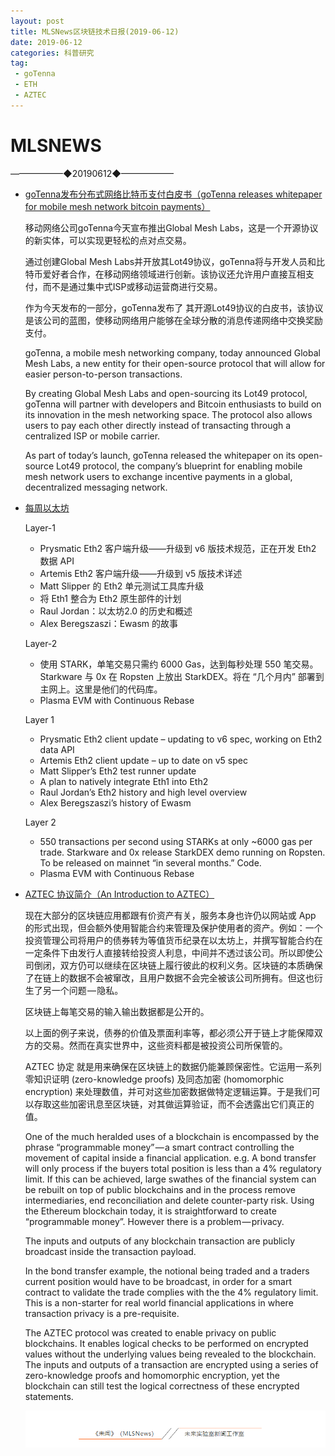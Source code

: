 ```yaml
---
layout: post
title: MLSNews区块链技术日报(2019-06-12)
date: 2019-06-12 
categories: 科普研究
tag:  
 - goTenna
 - ETH
 - AZTEC
--- 
```


# ​MLSNEWS

——————◆20190612◆——————
* [goTenna发布分布式网络比特币支付白皮书（goTenna releases whitepaper for mobile mesh network bitcoin payments）](https://globalmeshlabs.org/files/Lot49%20Protocol%20Whitepaper%20-%20DRAFT%200.8.5_20190611.pdf)

  移动网络公司goTenna今天宣布推出Global Mesh Labs，这是一个开源协议的新实体，可以实现更轻松的点对点交易。

  通过创建Global Mesh Labs并开放其Lot49协议，goTenna将与开发人员和比特币爱好者合作，在移动网络领域进行创新。该协议还允许用户直接互相支付，而不是通过集中式ISP或移动运营商进行交易。

  作为今天发布的一部分，goTenna发布了 其开源Lot49协议的白皮书，该协议是该公司的蓝图，使移动网络用户能够在全球分散的消息传递网络中交换奖励支付。

  goTenna, a mobile mesh networking company, today announced Global Mesh Labs, a new entity for their open-source protocol that will allow for easier person-to-person transactions.

  By creating Global Mesh Labs and open-sourcing its Lot49 protocol, goTenna will partner with developers and Bitcoin enthusiasts to build on its innovation in the mesh networking space. The protocol also allows users to pay each other directly instead of transacting through a centralized ISP or mobile carrier.

  As part of today’s launch, goTenna released the whitepaper on its open-source Lot49 protocol, the company’s blueprint for enabling mobile mesh network users to exchange incentive payments in a global, decentralized messaging network.
* [每周以太坊](https://weekinethereumnews.com/)

  Layer-1
  * Prysmatic Eth2 客户端升级——升级到 v6 版技术规范，正在开发 Eth2 数据 API
  * Artemis Eth2 客户端升级——升级到 v5 版技术详述
  * Matt Slipper 的 Eth2 单元测试工具库升级
  * 将 Eth1 整合为 Eth2 原生部件的计划
  * Raul Jordan：以太坊2.0 的历史和概述
  * Alex Beregszaszi：Ewasm 的故事
  
  Layer-2
  * 使用 STARK，单笔交易只需约 6000 Gas，达到每秒处理 550 笔交易。Starkware 与 0x 在 Ropsten 上放出 StarkDEX。将在 “几个月内” 部署到主网上。这里是他们的代码库。
  * Plasma EVM with Continuous Rebase

  Layer 1
  * Prysmatic Eth2 client update – updating to v6 spec, working on Eth2 data API
  * Artemis Eth2 client update – up to date on v5 spec
  * Matt Slipper’s Eth2 test runner update
  * A plan to natively integrate Eth1 into Eth2
  * Raul Jordan’s Eth2 history and high level overview
  * Alex Beregszaszi’s history of Ewasm
 
  Layer 2
  * 550 transactions per second using STARKs at only ~6000 gas per trade. Starkware and 0x release StarkDEX demo running on Ropsten. To be released on mainnet “in several months.” Code.
  * Plasma EVM with Continuous Rebase
* [AZTEC 协议简介（An Introduction to AZTEC）](https://medium.com/aztec-protocol/an-introduction-to-aztec-47c70e875dc7)

  现在大部分的区块链应用都跟有价资产有关，服务本身也许仍以网站或 App 的形式出现，但会额外使用智能合约来管理及保护使用者的资产。例如：一个投资管理公司将用户的债券转为等值货币纪录在以太坊上，并撰写智能合约在一定条件下由发行人直接转给投资人利息，中间并不透过该公司。所以即使公司倒闭，双方仍可以继续在区块链上履行彼此的权利义务。区块链的本质确保了在链上的数据不会被窜改，且用户数据不会完全被该公司所拥有。但这也衍生了另一个问题 — 隐私。

  区块链上每笔交易的输入输出数据都是公开的。

  以上面的例子来说，债券的价值及票面利率等，都必须公开于链上才能保障双方的交易。然而在真实世界中，这些资料都是被投资公司所保管的。

  AZTEC 协定 就是用来确保在区块链上的数据仍能兼顾保密性。它运用一系列零知识证明 (zero-knowledge proofs) 及同态加密 (homomorphic encryption) 来处理数值，并可对这些加密数据做特定逻辑运算。于是我们可以存取这些加密讯息至区块链，对其做运算验证，而不会透露出它们真正的值。

  One of the much heralded uses of a blockchain is encompassed by the phrase “programmable money” — a smart contract controlling the movement of capital inside a financial application. e.g. A bond transfer will only process if the buyers total position is less than a 4% regulatory limit. If this can be achieved, large swathes of the financial system can be rebuilt on top of public blockchains and in the process remove intermediaries, end reconciliation and delete counter-party risk. Using the Ethereum blockchain today, it is straightforward to create “programmable money”. However there is a problem — privacy.

  The inputs and outputs of any blockchain transaction are publicly broadcast inside the transaction payload.

  In the bond transfer example, the notional being traded and a traders current position would have to be broadcast, in order for a smart contract to validate the trade complies with the the 4% regulatory limit. This is a non-starter for real world financial applications in where transaction privacy is a pre-requisite.

  The AZTEC protocol was created to enable privacy on public blockchains. It enables logical checks to be performed on encrypted values without the underlying values being revealed to the blockchain. The inputs and outputs of a transaction are encrypted using a series of zero-knowledge proofs and homomorphic encryption, yet the blockchain can still test the logical correctness of these encrypted statements.
  
  ![](/image/footlogo.png)



